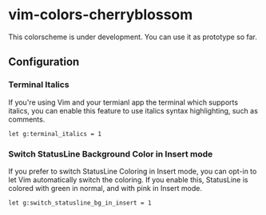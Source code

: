 # vim-colors-cherryblossom

This colorscheme is under development.
You can use it as prototype so far.

## Configuration
### Terminal Italics
If you're using Vim and your termianl app the terminal which supports italics, you can enable this feature to use italics syntax highlighting, such as comments.

```vim
let g:terminal_italics = 1
```

### Switch StatusLine Background Color in Insert mode
If you prefer to switch StatusLine Coloring in Insert mode, you can opt-in to let Vim automatically switch the coloring.
If you enable this, StatusLine is colored with green in normal, and with pink in Insert mode.

```vim
let g:switch_statusline_bg_in_insert = 1
```
